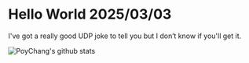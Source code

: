 # Hello World 2025/03/03

I've got a really good UDP joke to tell you but I don’t know if you'll get it.

![PoyChang's github stats](https://github-readme-stats.vercel.app/api?username=poychang&show_icons=true&theme=dracula)
